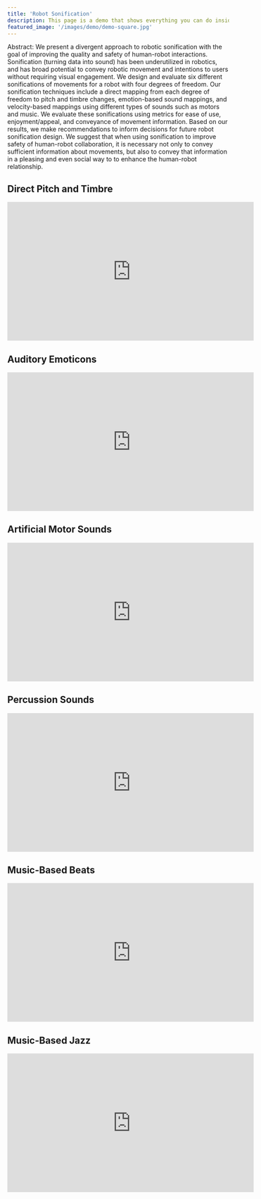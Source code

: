 ```yaml
---
title: 'Robot Sonification'
description: This page is a demo that shows everything you can do inside portfolio and blog posts.
featured_image: '/images/demo/demo-square.jpg'
---
```

Abstract: We present a divergent approach to robotic sonification with the goal of improving the quality and safety of human-robot interactions. Sonification (turning data into sound) has been underutilized in robotics, and has broad potential to convey robotic movement and intentions to users without requiring visual engagement.
We design and evaluate six different sonifications of movements for a robot with four degrees of freedom. Our sonification techniques include a direct mapping from each degree of freedom to pitch and timbre changes, emotion-based sound mappings, and velocity-based mappings using different types of sounds such as motors and music. We evaluate these sonifications using metrics for ease of use, enjoyment/appeal, and conveyance of movement information. Based on our results, we make recommendations to inform decisions for future robot sonification design. We suggest that when using sonification to improve safety of human-robot collaboration, it is necessary not only to convey sufficient information about movements, but also to convey that information in a pleasing and even social way to to enhance the human-robot relationship.

## Direct Pitch and Timbre

<iframe width="560" height="315" src="https://www.youtube.com/embed/videoseries?list=PLHk87_ciIAPnlylM5C5MBxmh4zjf4pOmc" frameborder="0" allow="accelerometer; autoplay; encrypted-media; gyroscope; picture-in-picture" allowfullscreen></iframe>

## Auditory Emoticons

<iframe width="560" height="315" src="https://www.youtube.com/embed/OIjS7Z4s5V8" frameborder="0" allow="accelerometer; autoplay; encrypted-media; gyroscope; picture-in-picture" allowfullscreen></iframe>

## Artificial Motor Sounds
<iframe width="560" height="315" src="https://www.youtube.com/embed/gF0pDWdm1NY" frameborder="0" allow="accelerometer; autoplay; encrypted-media; gyroscope; picture-in-picture" allowfullscreen></iframe>

## Percussion Sounds
<iframe width="560" height="315" src="https://www.youtube.com/embed/XW-lBnUIOnQ" frameborder="0" allow="accelerometer; autoplay; encrypted-media; gyroscope; picture-in-picture" allowfullscreen></iframe>

## Music-Based Beats
<iframe width="560" height="315" src="https://www.youtube.com/embed/EJxa4uJO0p8" frameborder="0" allow="accelerometer; autoplay; encrypted-media; gyroscope; picture-in-picture" allowfullscreen></iframe>

## Music-Based Jazz
<iframe width="560" height="315" src="https://www.youtube.com/embed/oF12DkA6Q6g" frameborder="0" allow="accelerometer; autoplay; encrypted-media; gyroscope; picture-in-picture" allowfullscreen></iframe>
